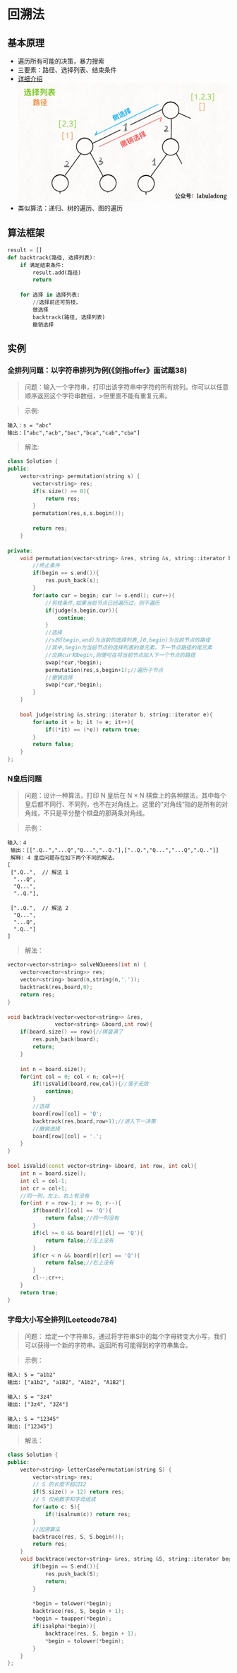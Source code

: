# 回溯法

## 基本原理
- 遍历所有可能的决策，暴力搜索
- 三要素：路径、选择列表、结束条件
- [详细介绍](https://github.com/labuladong/fucking-algorithm/blob/master/%E7%AE%97%E6%B3%95%E6%80%9D%E7%BB%B4%E7%B3%BB%E5%88%97/%E5%9B%9E%E6%BA%AF%E7%AE%97%E6%B3%95%E8%AF%A6%E8%A7%A3%E4%BF%AE%E8%AE%A2%E7%89%88.md)
![](https://github.com/labuladong/fucking-algorithm/blob/master/pictures/backtracking/5.jpg)
- 类似算法：递归、树的遍历、图的遍历

## 算法框架
```python
result = []
def backtrack(路径, 选择列表):
    if 满足结束条件:
        result.add(路径)
        return

    for 选择 in 选择列表:
        //选择前还可剪枝，
        做选择
        backtrack(路径, 选择列表)
        撤销选择
```

## 实例

### 全排列问题：以字符串排列为例(《剑指offer》面试题38)
> 问题：输入一个字符串，打印出该字符串中字符的所有排列。你可以以任意顺序返回这个字符串数组，>但里面不能有重复元素。

>示例:
```
输入：s = "abc"
输出：["abc","acb","bac","bca","cab","cba"]
```

> 解法:
```c++
class Solution {
public:
    vector<string> permutation(string s) {
        vector<string> res;
        if(s.size() == 0){
            return res;
        }
        permutation(res,s,s.begin());

        return res;
    }

private:
    void permutation(vector<string> &res, string &s, string::iterator begin){
        //终止条件
        if(begin == s.end()){
            res.push_back(s);
        }
        for(auto cur = begin; cur != s.end(); cur++){
            //剪枝条件,如果当前节点已经遍历过，则不遍历
            if(judge(s,begin,cur)){
                continue;
            }
            //选择
            //s的[begin,end)为当前的选择列表,[0,begin)为当前节点的路径
            //其中,begin为当前节点的选择列表的首元素，下一节点路径的尾元素
            //交换cur和begin,则便可在将当前节点加入下一个节点的路径
            swap(*cur,*begin);
            permutation(res,s,begin+1);//遍历子节点
            //撤销选择
            swap(*cur,*begin);
        }
    }

    bool judge(string &s,string::iterator b, string::iterator e){
        for(auto it = b; it != e; it++){
            if((*it) == (*e)) return true;
        }
        return false;
    }
};
```

### N皇后问题
> 问题：设计一种算法，打印 N 皇后在 N × N 棋盘上的各种摆法，其中每个皇后都不同行、不同列，也不在对角线上。这里的“对角线”指的是所有的对角线，不只是平分整个棋盘的那两条对角线。

> 示例：
```
输入：4
 输出：[[".Q..","...Q","Q...","..Q."],["..Q.","Q...","...Q",".Q.."]]
 解释: 4 皇后问题存在如下两个不同的解法。
[
 [".Q..",  // 解法 1
  "...Q",
  "Q...",
  "..Q."],

 ["..Q.",  // 解法 2
  "Q...",
  "...Q",
  ".Q.."]
]
```
> 解法：
```c++
vector<vector<string>> solveNQueens(int n) {
    vector<vector<string>> res;
    vector<string> board(n,string(n,'.'));
    backtrack(res,board,0);
    return res;
}

void backtrack(vector<vector<string>> &res,
               vector<string> &board,int row){
    if(board.size() == row){//棋盘满了
        res.push_back(board);
        return;
    }

    int n = board.size();
    for(int col = 0; col < n; col++){
        if(!isValid(board,row,col)){//落子无效
            continue;
        }
        //选择
        board[row][col] = 'Q';
        backtrack(res,board,row+1);//进入下一决策
        //撤销选择
        board[row][col] = '.';
    }
}

bool isValid(const vector<string> &board, int row, int col){
    int n = board.size();
    int cl = col-1;
    int cr = col+1;
    //同一列，左上，右上有没有
    for(int r = row-1; r >= 0; r--){
        if(board[r][col] == 'Q'){
            return false;//同一列没有
        }
        if(cl >= 0 && board[r][cl] == 'Q'){
            return false;//左上没有
        }
        if(cr < n && board[r][cr] == 'Q'){
            return false;//右上没有
        }
        cl--;cr++;
    }
    return true;
}
```

### 字母大小写全排列(Leetcode784)
> 问题： 给定一个字符串S，通过将字符串S中的每个字母转变大小写，我们可以获得一个新的字符串。返回所有可能得到的字符串集合。

> 示例：
```
输入: S = "a1b2"
输出: ["a1b2", "a1B2", "A1b2", "A1B2"]

输入: S = "3z4"
输出: ["3z4", "3Z4"]

输入: S = "12345"
输出: ["12345"]

```
> 解法：
```c++
class Solution {
public:
    vector<string> letterCasePermutation(string S) {
        vector<string> res;
        // S 的长度不超过12
        if(S.size() > 12) return res;
        // S 仅由数字和字母组成
        for(auto c: S){
            if(!isalnum(c)) return res;
        }
        //回溯算法
        backtrace(res, S, S.begin());
        return res;
    }
    void backtrace(vector<string> &res, string &S, string::iterator begin){
        if(begin == S.end()){
            res.push_back(S);
            return;
        }

        *begin = tolower(*begin);
        backtrace(res, S, begin + 1);
        *begin = toupper(*begin);
        if(isalpha(*begin)){
            backtrace(res, S, begin + 1);
            *begin = tolower(*begin);
        }
    }
};
```
